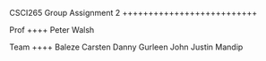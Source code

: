 CSCI265 Group Assignment 2
++++++++++++++++++++++++++

Prof
++++
Peter Walsh

Team
++++
Baleze
Carsten
Danny
Gurleen
John
Justin
Mandip
